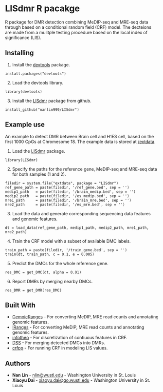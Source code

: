 # LISdmr R pacakge

R package for DMR detection combining MeDIP-seq and MRE-seq data through based on a conditional random field (CRF) model. The decteions are made from a mulitple testing procedure based on the local index of significance (LIS). 

## Installing

1. Install the [devtools](https://github.com/r-lib/devtools) package.

```
install.packages("devtools")
```

2. Load the devtools library.

```
library(devtools)
```

3. Install the [LISdmr](https://github.com/nanlin999/LISdmr) package from github.

```
install_github("nanlin999/LISdmr")
```

## Example use

An example to detect DMR between Brain cell and H1ES cell, based on the first 1000 CpGs at Chromesome 18. The example data is stored at [/extdata](https://github.com/nanlin999/LISdmr/tree/master/inst/extdata).

1. Load the [LISdmr](https://github.com/nanlin999/LISdmr) package.

```
library(LISdmr)
```

2. Specify the paths for the reference gene, MeDIP-seq and MRE-seq data for both samples (1 and 2).

```
filedir = system.file("extdata", package = "LISdmr")
ref_gene_path = paste(filedir, '/ref_gene.bed', sep = '')
medip1_path   = paste(filedir, '/brain_medip.bed', sep = '')
medip2_path   = paste(filedir, '/es_medip.bed', sep = '')
mre1_path     = paste(filedir, '/brain_mre.bed', sep = '')
mre2_path     = paste(filedir, '/es_mre.bed', sep = '')
```

3. Load the data and generate corresponding sequencing data features and genomic features.

```
dt = load_data(ref_gene_path, medip1_path, medip2_path, mre1_path, mre2_path)
```

4. Train the CRF model with a subset of available DMC labels.

```
train_path = paste(filedir, '/train_gene.bed', sep = '')
train(dt, train_path, c = 0.1, e = 0.005)
```

5. Predict the DMCs for the whole reference gene.

```
res_DMC = get_DMC(dt, alpha = 0.01)
```

6. Report DMRs by merging nearby DMCs.

```
res_DMR = get_DMR(res_DMC)
```

## Built With

* [GemoicRanges](https://bioconductor.org/packages/release/bioc/html/GenomicRanges.html) - For converting MeDIP, MRE read counts and annotating genomic features.
* [IRanges](https://bioconductor.org/packages/release/bioc/html/IRanges.html) - For converting MeDIP, MRE read counts and annotating genomic features.
* [infotheo](https://cran.r-project.org/web/packages/infotheo/index.html) - For discretization of contiuous features in CRF.
* [DSS](https://bioconductor.org/packages/release/bioc/html/DSS.html) - For merging detected DMCs into DMRs.
* [crfpp](https://taku910.github.io/crfpp/) - For running CRF in modeling LIS values.

## Authors

* **Nan Lin** - nlin@wustl.edu - Washington University in St. Louis
* **Xiaoyu Dai** - xiaoyu.dai@go.wustl.edu - Washington University in St. Louis

 
